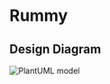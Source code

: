 # Rummy
## Design Diagram
![PlantUML model](https://www.planttext.com/api/plantuml/png/P9593i8m34NtFaNMIEq94EeEiQkW5qX392eoL1aMbRWP2ux45MW6aohTsV_7ty_Az_tfhAF6UIa0cA3MagkNSidrG4V1SzqBkd23XZSAw6YTeSoHOHBSdetsypz3vUh6pOG95yMqd0LtA8GvdA3i2H1taqFJvCsRFYmiRQ-zOW-081CTX4INNhJj2GM8GIcYK4AfoV6rUW6urX9whMwEgAqCjSiEfsr4P058Z14ttPk50qwjzwXa5_Q8LOjGi7PMnzLz_TyV0000__y30000)